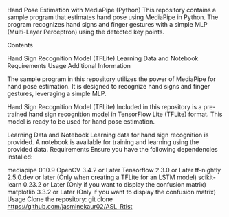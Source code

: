 Hand Pose Estimation with MediaPipe (Python)
This repository contains a sample program that estimates hand pose using MediaPipe in Python. The program recognizes hand signs and finger gestures with a simple MLP (Multi-Layer Perceptron) using the detected key points.

Contents

Hand Sign Recognition Model (TFLite)
Learning Data and Notebook
Requirements
Usage
Additional Information

The sample program in this repository utilizes the power of MediaPipe for hand pose estimation. It is designed to recognize hand signs and finger gestures, leveraging a simple MLP.

Hand Sign Recognition Model (TFLite)
Included in this repository is a pre-trained hand sign recognition model in TensorFlow Lite (TFLite) format. This model is ready to be used for hand pose estimation.

Learning Data and Notebook
Learning data for hand sign recognition is provided.
A notebook is available for training and learning using the provided data.
Requirements
Ensure you have the following dependencies installed:

mediapipe 0.10.9
OpenCV 3.4.2 or Later
Tensorflow 2.3.0 or Later
tf-nightly 2.5.0.dev or later (Only when creating a TFLite for an LSTM model)
scikit-learn 0.23.2 or Later (Only if you want to display the confusion matrix)
matplotlib 3.3.2 or Later (Only if you want to display the confusion matrix)
Usage
Clone the repository:
git clone https://github.com/jasminekaur02/ASL_Rtist
